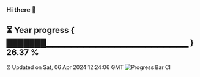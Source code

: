 ### Hi there 👋
⏳ Year progress { ███████▁▁▁▁▁▁▁▁▁▁▁▁▁▁▁▁▁▁▁▁▁▁▁ } 26.37 %
---
⏰ Updated on Sat, 06 Apr 2024 12:24:06 GMT
![Progress Bar CI](https://github.com/liununu/liununu/workflows/Progress%20Bar%20CI/badge.svg)
